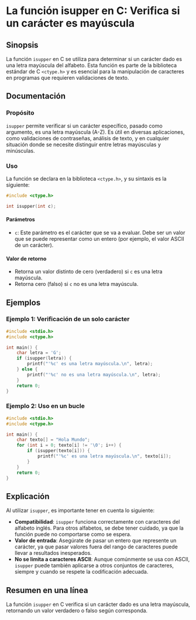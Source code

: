 <!--
Meta Description: # La función isupper en C: Verifica si un carácter es mayúscula ## Sinopsis La función `isupper` en C se utiliza para determinar si un carácter dado e...
Meta Keywords: letra, isupper, mayúscula, una, carácter
-->

# La función isupper en C: Verifica si un carácter es mayúscula

## Sinopsis
La función `isupper` en C se utiliza para determinar si un carácter dado es una letra mayúscula del alfabeto. Esta función es parte de la biblioteca estándar de C `<ctype.h>` y es esencial para la manipulación de caracteres en programas que requieren validaciones de texto.

## Documentación

### Propósito
`isupper` permite verificar si un carácter específico, pasado como argumento, es una letra mayúscula (A-Z). Es útil en diversas aplicaciones, como validaciones de contraseñas, análisis de texto, y en cualquier situación donde se necesite distinguir entre letras mayúsculas y minúsculas.

### Uso
La función se declara en la biblioteca `<ctype.h>`, y su sintaxis es la siguiente:

```c
#include <ctype.h>

int isupper(int c);
```

#### Parámetros
- `c`: Este parámetro es el carácter que se va a evaluar. Debe ser un valor que se puede representar como un entero (por ejemplo, el valor ASCII de un carácter).

#### Valor de retorno
- Retorna un valor distinto de cero (verdadero) si `c` es una letra mayúscula.
- Retorna cero (falso) si `c` no es una letra mayúscula.

## Ejemplos

### Ejemplo 1: Verificación de un solo carácter
```c
#include <stdio.h>
#include <ctype.h>

int main() {
    char letra = 'G';
    if (isupper(letra)) {
        printf("'%c' es una letra mayúscula.\n", letra);
    } else {
        printf("'%c' no es una letra mayúscula.\n", letra);
    }
    return 0;
}
```

### Ejemplo 2: Uso en un bucle
```c
#include <stdio.h>
#include <ctype.h>

int main() {
    char texto[] = "Hola Mundo";
    for (int i = 0; texto[i] != '\0'; i++) {
        if (isupper(texto[i])) {
            printf("'%c' es una letra mayúscula.\n", texto[i]);
        }
    }
    return 0;
}
```

## Explicación
Al utilizar `isupper`, es importante tener en cuenta lo siguiente:

- **Compatibilidad**: `isupper` funciona correctamente con caracteres del alfabeto inglés. Para otros alfabetos, se debe tener cuidado, ya que la función puede no comportarse como se espera.
- **Valor de entrada**: Asegúrate de pasar un entero que represente un carácter, ya que pasar valores fuera del rango de caracteres puede llevar a resultados inesperados.
- **No se limita a caracteres ASCII**: Aunque comúnmente se usa con ASCII, `isupper` puede también aplicarse a otros conjuntos de caracteres, siempre y cuando se respete la codificación adecuada.

## Resumen en una línea
La función `isupper` en C verifica si un carácter dado es una letra mayúscula, retornando un valor verdadero o falso según corresponda.